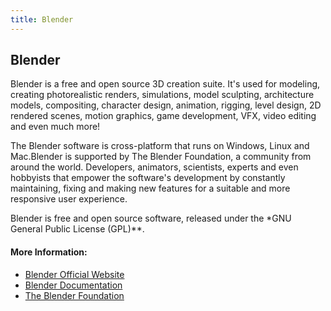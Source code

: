 ```yaml
---
title: Blender
---
```

## Blender

Blender is a free and open source 3D creation suite. It's used for modeling, creating photorealistic renders, simulations, model sculpting, architecture models, compositing, character design, animation, rigging, level design, 2D rendered scenes, motion graphics, game development, VFX, video editing and even much more!

The Blender software is cross-platform that runs on Windows, Linux and Mac.Blender is supported by The Blender Foundation, a community from around the world. Developers, animators, scientists, experts and even hobbyists that empower the software's development by constantly maintaining, fixing and making new features for a suitable and more responsive user experience.

Blender is free and open source software, released under the  *GNU General Public License (GPL)**.

#### More Information:

* [Blender Official Website](https://www.blender.org)
* [Blender Documentation](https://docs.blender.org/)
* [The Blender Foundation](https://www.blender.org/foundation/)
